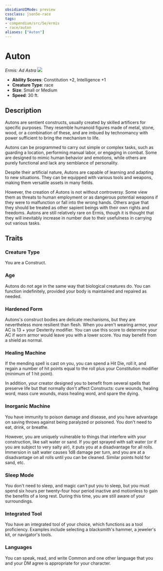 ```yaml
---
obsidianUIMode: preview
cssclass: json5e-race
tags:
- compendium/src/5e/ermis
- race/auton
aliases: ["Auton"]
---
```


# Auton
*Ermis: Ad Astra*
![](https://lichfactory.com/assets/img/auton.png#portrait)  

- **Ability Scores**: Constitution +2, Intelligence +1
- **Creature Type**: race
- **Size**: Small or Medium
- **Speed**: 30 ft.


## Description

Autons are sentient constructs, usually created by skilled artificers for specific purposes. They resemble humanoid figures made of metal, stone, wood, or a combination of these, and are imbued by technomancy with power sufficient to bring the mechanism to life.

Autons can be programmed to carry out simple or complex tasks, such as guarding a location, performing manual labor, or engaging in combat. Some are designed to mimic human behavior and emotions, while others are purely functional and lack any semblance of personality.

Despite their artificial nature, Autons are capable of learning and adapting to new situations. They can be equipped with various tools and weapons, making them versatile assets in many fields.

However, the creation of Autons is not without controversy. Some view them as threats to human employment or as dangerous potential weapons if they were to malfunction or fall into the wrong hands. Others argue that they should be treated as other sapient beings with their own rights and freedoms. Autons are still relatively rare on Ermis, though it is thought that they will inevitably increase in number due to their usefulness in carrying out various tasks.


## Traits

### Creature Type

You are a Construct.

### Age

Autons do not age in the same way that biological creatures do. You can function indefinitely, provided your body is maintained and repaired as needed.

### Hardened Form

Autons's construct bodies are delicate mechanisms, but they are nevertheless more resilient than flesh. When you aren't wearing armor, your AC is 13 + your Dexterity modifier. You can use this score to determine your AC if worn armor would leave you with a lower score. You may benefit from a shield as normal.

### Healing Machine

If the mending spell is cast on you, you can spend a Hit Die, roll it, and regain a number of hit points equal to the roll plus your Constitution modifier (minimum of 1 hit point).

In addition, your creator designed you to benefit from several spells that preserve life but that normally don't affect Constructs: cure wounds, healing word, mass cure wounds, mass healing word, and spare the dying.

### Inorganic Machine

You have immunity to poison damage and  disease, and you have advantage on saving throws against being paralyzed or poisoned. You don't need to eat, drink, or breathe.

However, you are uniquely vulnerable to things that interfere with your construction, like salt water or sand. If you get sprayed with salt water (or if you are subject to very salty air), it puts you at a disadvantage for all rolls. Immersion in salt water causes 1d8 damage per turn, and you are at a disadvantage on all rolls until you can be cleaned. Similar points hold for sand, etc.

### Sleep Mode

You don't need to sleep, and magic can't put you to sleep, but you must spend six hours per twenty-four hour period inactive and motionless to gain the benefits of a long rest. During this time, you are still aware of your surroundings.

### Integrated Tool

You have an integrated tool of your choice, which functions as a tool proficiency. Examples include selecting a blacksmith's hammer, a jeweler's kit, or navigator's tools.

### Languages

You can speak, read, and write Common and one other language that you and your DM agree is appropriate for your character.